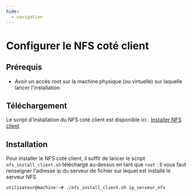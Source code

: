 ```yaml
---
hide:
  - navigation
---
```

# Configurer le NFS coté client

## Prérequis

- Avoir un accès root sur la machine physique (ou virtuelle) sur laquelle lancer l'installation

## Téléchargement

Le script d'installation du NFS coté client est disponible ici : [Installer NFS client](https://raw.githubusercontent.com/AngarosGamer/SAE4/main/nfs/nfs_install_client.sh)

## Installation

Pour installer le NFS coté client, il suffit de lancer le script `nfs_install_client.sh` téléchargé au-dessus en tant que `root` :
Il vous faut renseigner l'adresse ip du serveur de fichier sur lequel est installé le serveur NFS

```bash
utilisateur@machine:~# ./nfs_install_client.sh ip_serveur_nfs
```
